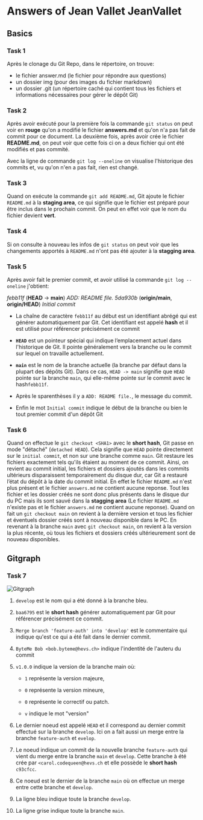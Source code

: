 # Answers of Jean Vallet JeanVallet

## Basics

### Task 1

Après le clonage du Git Repo, dans le répertoire, on trouve:

- le fichier answer.md (le fichier pour répondre aux questions)
- un dossier img (pour des images du fichier markdown)
- un dossier .git (un répertoire caché qui contient tous les fichiers et informations nécessaires pour gérer le dépôt Git)

### Task 2

Après avoir exécuté pour la première fois la commande `git status` on peut voir en **rouge** qu'on a modifié le fichier **answers.md** et qu'on n'a pas fait de commit pour ce document. La deuxième fois, après avoir crée le fichier **README.md**, on peut voir que cette fois ci on a deux fichier qui ont été modifiés et pas commité. 

Avec la ligne de commande `git log --oneline` on visualise l'historique des commits et, vu qu'on n'en a pas fait, rien est changé.

### Task 3

Quand on exécute la commande `git add README.md`, Git ajoute le fichier `README.md` à la **staging area**, ce qui signifie que le fichier est préparé pour être inclus dans le prochain commit. On peut en effet voir que le nom du fichier devient **vert**.

### Task 4

Si on consulte à nouveau les infos de `git status` on peut voir que les changements apportés à `README.md` n'ont pas été ajouter à la **stagging area**.

### Task 5

Après avoir fait le premier commit, et avoir utilisé la commande `git log --oneline` j'obtient:

*febb11f* (**HEAD** -> **main**) *ADD: README file.*
*5da930b* (**origin/main**, **origin/HEAD**) *Initial commit*

- La chaîne de caractère `febb11f` au début est un identifiant abrégé qui est générer automatiquement par Git. Cet identifiant est appelé **hash** et il est utilisé pour référencer précisément ce commit

- **`HEAD`** est un pointeur spécial qui indique l’emplacement actuel dans l'historique de Git. Il pointe généralement vers la branche ou le commit sur lequel on travaille actuellement.

- **`main`** est le nom de la branche actuelle (la branche par défaut dans la plupart des dépôts Git). Dans ce cas, `HEAD -> main` signifie que `HEAD` pointe sur la branche `main`, qui elle-même pointe sur le commit avec le hash`febb11f`.

- Après le sparenthèses il y a `ADD: README file.`, le message du commit.

- Enfin le mot `Initial commit` indique le début de la branche ou bien le tout premier commit d'un dépôt Git

### Task 6

Quand on effectue le `git checkout <SHA1>` avec le **short hash**, Git passe en mode "détaché" (`detached HEAD`). Cela signifie que `HEAD` pointe directement sur le `initial commit`, et non sur une branche comme `main`. Git restaure les fichiers exactement tels qu'ils étaient au moment de ce commit. Ainsi, on revient au commit initial, les fichiers et dossiers ajoutés dans les commits ultérieurs disparaissent temporairement du disque dur, car Git a restauré l’état du dépôt à la date du commit initial. En effet le fichier `README.md` n'est plus présent et le fichier `answers.md` ne contient aucune reponse.
Tout les fichier et les dossier créés ne sont donc plus présents dans le disque dur du PC mais ils sont sauvé dans la **stagging area** (Le fichier `README.md` n'existe pas et le fichier `answers.md` ne contient aucune reponse). Quand on fait un `git checkout main` on revient à la dernière version et tous les fichier et éventuels dossier créés sont à nouveau disponible dans le PC. En revenant à la branche `main` avec `git checkout main`, on revient à la version la plus récente, où tous les fichiers et dossiers créés ultérieurement sont de nouveau disponibles.

## Gitgraph

### Task 7

![Gitgraph](img/gitgraph.svg)

1. `develop` est le nom qui a été donné à la branche bleu.

2. `baa6795` est le **short hash** générer automatiquement par Git pour référencer précisément ce commit.

3. `Merge branch 'feature-auth' into 'develop'` est le commentaire qui indique qu'est ce qui a été fait dans le dernier commit.

4. `ByteMe Bob <bob.byteme@hevs.ch>` indique l'indentité de l'auteru du commit

5. `v1.0.0` indique la version de la branche main où:
   
   - `1` représente la version majeure,
   
   - `0` représente la version mineure,
   
   - `0` représente le correctif ou patch.
   - `v` indique le mot "version"
6. Le dernier noeud est appelé `HEAD` et il correspond au dernier commit effectué sur la branche `develop`. Ici on a fait aussi un merge entre la branche `feature-auth` et `evelop`.
7. Le noeud indique un commit de la nouvelle branche `feature-auth` qui vient du merge entre la branche `main` et `develop`. Cette branche à été crée par `<carol.codequeen@hevs.ch` et elle possède le **short hash** `c93cfcc`.
8. Ce noeud est le dernier de la branche `main` où on effectue un merge entre cette branche et `develop`.
9. La ligne bleu indique toute la branche `develop`.
10. La ligne grise indique toute la branche `main`.